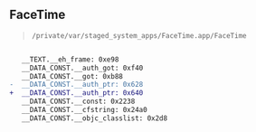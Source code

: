 ## FaceTime

> `/private/var/staged_system_apps/FaceTime.app/FaceTime`

```diff

   __TEXT.__eh_frame: 0xe98
   __DATA_CONST.__auth_got: 0xf40
   __DATA_CONST.__got: 0xb88
-  __DATA_CONST.__auth_ptr: 0x628
+  __DATA_CONST.__auth_ptr: 0x640
   __DATA_CONST.__const: 0x2238
   __DATA_CONST.__cfstring: 0x24a0
   __DATA_CONST.__objc_classlist: 0x2d8

```
